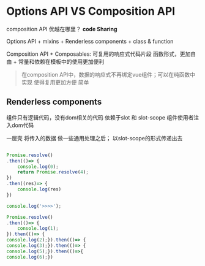 # Options API VS Composition API

composition API 优越在哪里？
**code Sharing**

Options API
    + mixins
    + Renderless components
    + class & function

Composition API
    + Composables: 可复用的响应式代码片段 函数形式，更加自由
    + 常量和依赖在模板中的使用更加便利

> 在composition API中，数据的响应式不再绑定vue组件；可以在纯函数中实现
> 使得复用更加方便 简单


## Renderless components
组件只有逻辑代码，没有dom相关的代码
依赖于slot 和 slot-scope
组件使用者注入dom代码

一层壳
将传入的数据 做一些通用处理之后； 以slot-scope的形式传递出去

```js

Promise.resolve()
.then(()=> {
    console.log(0);
    return Promise.resolve(4);
})
.then((res)=> {
    console.log(res)
})

console.log('>>>>');

Promise.resolve()
.then(()=> {
    console.log(1);
}).then(()=> {
console.log(2);}).then(()=> {
console.log(3);}).then(()=> {
console.log(5);}).then(()=>{
console.log(6);})

```
